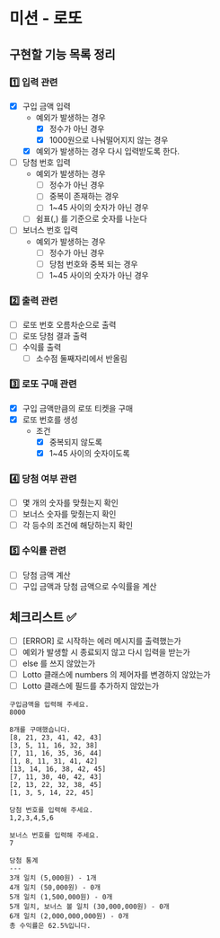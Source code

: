 # 미션 - 로또

## 구현할 기능 목록 정리

### 1️⃣ 입력 관련

- [x] 구입 금액 입력
    - 예외가 발생하는 경우
        - [x] 정수가 아닌 경우
        - [x] 1000원으로 나눠떨어지지 않는 경우
    - [x] 예외가 발생하는 경우 다시 입력받도록 한다.
- [ ] 당첨 번호 입력
    - 예외가 발생하는 경우
        - [ ] 정수가 아닌 경우
        - [ ] 중복이 존재하는 경우
        - [ ] 1~45 사이의 숫자가 아닌 경우
    - [ ] 쉼표(,) 를 기준으로 숫자를 나눈다
- [ ] 보너스 번호 입력
    - 예외가 발생하는 경우
        - [ ] 정수가 아닌 경우
        - [ ] 당첨 번호와 중복 되는 경우
        - [ ] 1~45 사이의 숫자가 아닌 경우

### 2️⃣ 출력 관련

- [ ] 로또 번호 오름차순으로 출력
- [ ] 로또 당첨 결과 출력
- [ ] 수익률 출력
    - [ ] 소수점 둘째자리에서 반올림

### 3️⃣ 로또 구매 관련

- [x] 구입 금액만큼의 로또 티켓을 구매
- [x] 로또 번호를 생성
    - 조건
        - [x] 중복되지 않도록
        - [x] 1~45 사이의 숫자이도록

### 4️⃣ 당첨 여부 관련

- [ ] 몇 개의 숫자를 맞췄는지 확인
- [ ] 보너스 숫자를 맞췄는지 확인
- [ ] 각 등수의 조건에 해당하는지 확인

### 5️⃣ 수익률 관련

- [ ] 당첨 금액 계산
- [ ] 구입 금액과 당첨 금액으로 수익률을 계산

## 체크리스트 ✅

- [ ] [ERROR] 로 시작하는 에러 메시지를 출력했는가
- [ ] 예외가 발생할 시 종료되지 않고 다시 입력을 받는가
- [ ] else 를 쓰지 않았는가
- [ ] Lotto 클래스에 numbers 의 제어자를 변경하지 않았는가
- [ ] Lotto 클래스에 필드를 추가하지 않았는가

```
구입금액을 입력해 주세요.
8000

8개를 구매했습니다.
[8, 21, 23, 41, 42, 43]
[3, 5, 11, 16, 32, 38]
[7, 11, 16, 35, 36, 44]
[1, 8, 11, 31, 41, 42]
[13, 14, 16, 38, 42, 45]
[7, 11, 30, 40, 42, 43]
[2, 13, 22, 32, 38, 45]
[1, 3, 5, 14, 22, 45]

당첨 번호를 입력해 주세요.
1,2,3,4,5,6

보너스 번호를 입력해 주세요.
7

당첨 통계
---
3개 일치 (5,000원) - 1개
4개 일치 (50,000원) - 0개
5개 일치 (1,500,000원) - 0개
5개 일치, 보너스 볼 일치 (30,000,000원) - 0개
6개 일치 (2,000,000,000원) - 0개
총 수익률은 62.5%입니다.
```